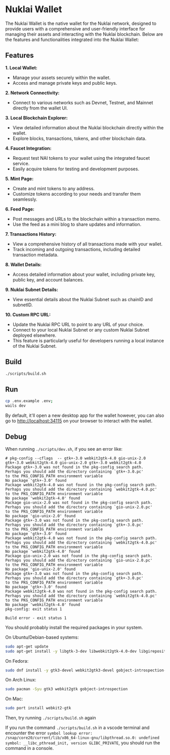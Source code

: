 # Nuklai Wallet

The Nuklai Wallet is the native wallet for the Nuklai network, designed to provide users with a comprehensive and user-friendly interface for managing their assets and interacting with the Nuklai blockchain. Below are the features and functionalities integrated into the Nuklai Wallet:

## Features

**1. Local Wallet:**

- Manage your assets securely within the wallet.
- Access and manage private keys and public keys.

**2. Network Connectivity:**

- Connect to various networks such as Devnet, Testnet, and Mainnet directly from the wallet UI.

**3. Local Blockchain Explorer:**

- View detailed information about the Nuklai blockchain directly within the wallet.
- Explore blocks, transactions, tokens, and other blockchain data.

**4. Faucet Integration:**

- Request test NAI tokens to your wallet using the integrated faucet service.
- Easily acquire tokens for testing and development purposes.

**5. Mint Page:**

- Create and mint tokens to any address.
- Customize tokens according to your needs and transfer them seamlessly.

**6. Feed Page:**

- Post messages and URLs to the blockchain within a transaction memo.
- Use the feed as a mini blog to share updates and information.

**7. Transactions History:**

- View a comprehensive history of all transactions made with your wallet.
- Track incoming and outgoing transactions, including detailed transaction metadata.

**8. Wallet Details:**

- Access detailed information about your wallet, including private key, public key, and account balances.

**9. Nuklai Subnet Details:**

- View essential details about the Nuklai Subnet such as chainID and subnetID.

**10. Custom RPC URL:**

- Update the Nuklai RPC URL to point to any URL of your choice.
- Connect to your local Nuklai Subnet or any custom Nuklai Subnet deployed elsewhere.
- This feature is particularly useful for developers running a local instance of the Nuklai Subnet.

## Build

```bash
./scripts/build.sh
```

## Run

```bash
cp .env.example .env;
wails dev
```

By default, it'll open a new desktop app for the wallet however, you can also go to [http://localhost:34115](http://localhost:34115) on your browser to interact with the wallet.

## Debug

When running `./scripts/dev.sh`, if you see an error like:

```
# pkg-config --cflags  -- gtk+-3.0 webkit2gtk-4.0 gio-unix-2.0 gtk+-3.0 webkit2gtk-4.0 gio-unix-2.0 gtk+-3.0 webkit2gtk-4.0
Package gtk+-3.0 was not found in the pkg-config search path.
Perhaps you should add the directory containing `gtk+-3.0.pc'
to the PKG_CONFIG_PATH environment variable
No package 'gtk+-3.0' found
Package webkit2gtk-4.0 was not found in the pkg-config search path.
Perhaps you should add the directory containing `webkit2gtk-4.0.pc'
to the PKG_CONFIG_PATH environment variable
No package 'webkit2gtk-4.0' found
Package gio-unix-2.0 was not found in the pkg-config search path.
Perhaps you should add the directory containing `gio-unix-2.0.pc'
to the PKG_CONFIG_PATH environment variable
No package 'gio-unix-2.0' found
Package gtk+-3.0 was not found in the pkg-config search path.
Perhaps you should add the directory containing `gtk+-3.0.pc'
to the PKG_CONFIG_PATH environment variable
No package 'gtk+-3.0' found
Package webkit2gtk-4.0 was not found in the pkg-config search path.
Perhaps you should add the directory containing `webkit2gtk-4.0.pc'
to the PKG_CONFIG_PATH environment variable
No package 'webkit2gtk-4.0' found
Package gio-unix-2.0 was not found in the pkg-config search path.
Perhaps you should add the directory containing `gio-unix-2.0.pc'
to the PKG_CONFIG_PATH environment variable
No package 'gio-unix-2.0' found
Package gtk+-3.0 was not found in the pkg-config search path.
Perhaps you should add the directory containing `gtk+-3.0.pc'
to the PKG_CONFIG_PATH environment variable
No package 'gtk+-3.0' found
Package webkit2gtk-4.0 was not found in the pkg-config search path.
Perhaps you should add the directory containing `webkit2gtk-4.0.pc'
to the PKG_CONFIG_PATH environment variable
No package 'webkit2gtk-4.0' found
pkg-config: exit status 1

Build error - exit status 1
```

You should probably install the required packages in your system.

On Ubuntu/Debian-based systems:

```bash
sudo apt-get update
sudo apt-get install -y libgtk-3-dev libwebkit2gtk-4.0-dev libgirepository1.0-dev
```

On Fedora:

```bash
sudo dnf install -y gtk3-devel webkit2gtk3-devel gobject-introspection-devel
```

On Arch Linux:

```bash
sudo pacman -Syu gtk3 webkit2gtk gobject-introspection
```

On Mac:

```bash
sudo port install webkit2-gtk
```

Then, try running `./scripts/build.sh` again

If you run the command `./scripts/build.sh` in a vscode terminal and encounter the error `symbol lookup error: /snap/core20/current/lib/x86_64-linux-gnu/libpthread.so.0: undefined symbol: __libc_pthread_init, version GLIBC_PRIVATE`, you should run the command in a console.
